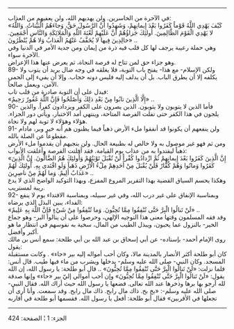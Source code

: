 ------------------------------------------------------------------------

في الآخرة من الخاسرين. ولن يهديهم الله، ولن يعفيهم من العذاب:  
«كَيْفَ يَهْدِي اللَّهُ قَوْماً كَفَرُوا بَعْدَ إِيمانِهِمْ، وَشَهِدُوا أَنَّ الرَّسُولَ حَقٌّ، وَجاءَهُمُ
الْبَيِّناتُ. وَاللَّهُ لا يَهْدِي الْقَوْمَ الظَّالِمِينَ. أُولئِكَ جَزاؤُهُمْ أَنَّ عَلَيْهِمْ لَعْنَةَ اللَّهِ
وَالْمَلائِكَةِ وَالنَّاسِ أَجْمَعِينَ. خالِدِينَ فِيها لا يُخَفَّفُ عَنْهُمُ الْعَذابُ وَلا هُمْ يُنْظَرُونَ»
..  
وهي حملة رعيبة يرجف لها كل قلب فيه ذرة من إيمان ومن جدية الأمر في الدنيا
وفي الآخرة سواء.  
وهو جزاء حق لمن تتاح له فرصة النجاة، ثم يعرض عنها هذا الإعراض.  
89- ولكن الإسلام- مع هذا- يفتح باب التوبة، فلا يغلقه في وجه ضال يريد أن
يتوب ولا يكلفه إلا أن يطرق الباب. بل أن يدلف إليه فليس دونه حجاب. وإلا
أن يفيء إلى الحمى الآمن، ويعمل صالحاً.  
فيدل على أن التوبة صادرة من قلب تاب:  
«إِلَّا الَّذِينَ تابُوا مِنْ بَعْدِ ذلِكَ وَأَصْلَحُوا فَإِنَّ اللَّهَ غَفُورٌ رَحِيمٌ» ..  
90- فأما الذين لا يتوبون ولا يثوبون. الذين يصرون على الكفر ويزدادون
كفراً. والذين يلجون في هذا الكفر حتى تفلت الفرصة المتاحة، وينتهي أمد
الاختبار، ويأتي دور الجزاء. هؤلاء وهؤلاء لا توبة لهم ولا نجاة.  
91- ولن ينفعهم أن يكونوا قد أنفقوا ملء الأرض ذهباً فيما يظنون هم أنه خير
وبر، مادام مقطوعاً عن الصلة بالله.  
ومن ثم فهو غير موصول به ولا خالص له بطبيعة الحال. ولن ينجيهم أن يقدموا
ملء الأرض ذهباً ليفتدوا به من عذاب يوم القيامة. فقد أفلتت الفرصة وأغلقت
الأبواب:  
«إِنَّ الَّذِينَ كَفَرُوا بَعْدَ إِيمانِهِمْ ثُمَّ ازْدادُوا كُفْراً لَنْ تُقْبَلَ تَوْبَتُهُمْ وَأُولئِكَ هُمُ
الضَّالُّونَ. إِنَّ الَّذِينَ كَفَرُوا وَماتُوا وَهُمْ كُفَّارٌ فَلَنْ يُقْبَلَ مِنْ أَحَدِهِمْ مِلْءُ الْأَرْضِ ذَهَباً
وَلَوِ افْتَدى بِهِ. أُولئِكَ لَهُمْ عَذابٌ أَلِيمٌ. وَما لَهُمْ مِنْ ناصِرِينَ» ..  
وهكذا يحسم السياق القضية بهذا التقرير المروع المفزع، وبهذا التوكيد
الواضح الذي لا يدع ريبة لمستريب.  
92- وبمناسبة الإنفاق على غير درب الله، وفي غير سبيله، وبمناسبة الافتداء
يوم لا ينفع الفداء، يبين البذل الذي يرضاه:  
«لَنْ تَنالُوا الْبِرَّ حَتَّى تُنْفِقُوا مِمَّا تُحِبُّونَ. وَما تُنْفِقُوا مِنْ شَيْءٍ فَإِنَّ اللَّهَ بِهِ
عَلِيمٌ» ..  
وقد فقه المسلمون وقتها معنى هذا التوجيه الإلهي، وحرصوا على أن ينالوا
البر- وهو جماع الخير- بالنزول عما يحبون، ويبذل الطيب من المال، سخية به
نفوسهم في انتظار ما هو أكبر وأفضل.  
روى الإمام أحمد- بإسناده- عن أبي إسحاق بن عبد الله بن أبي طلحة: سمع أنس
بن مالك يقول:  
كان أبو طلحة أكثر الأنصار بالمدينة مالا، وكان أحب أمواله إليه بير «حاء»
. وكانت مستقبلة المسجد. وكان النبي- صلى الله عليه وسلم- يدخلها ويشرب من
ماء فيها طيب. قال أنس: فلما نزلت: «لَنْ تَنالُوا الْبِرَّ حَتَّى تُنْفِقُوا مِمَّا تُحِبُّونَ»
.. قال أبو طلحة: يا رسول الله، إن الله يقول: «لَنْ تَنالُوا الْبِرَّ حَتَّى تُنْفِقُوا
مِمَّا تُحِبُّونَ» وإن أحب أموالي إليّ بير «حاء» وإنها صدقة لله أرجو بها برها
وذخرها عند الله تعالى. فضعها يا رسول الله حيث أراك الله. فقال النبي- صلى
الله عليه وسلم-: «بخ بخ. ذاك مال رابح. ذاك مال رابح. وقد سمعت. وأنا أرى
أن تجعلها في الأقربين» فقال أبو طلحة: أفعل يا رسول الله. فقسمها أبو طلحة
في أقاربه

------------------------------------------------------------------------

الجزء: 1 ¦ الصفحة: 424
